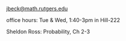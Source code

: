 jbeck@math.rutgers.edu

office hours: Tue & Wed, 1:40-3pm in Hill-222

Sheldon Ross: Probability, Ch 2-3
